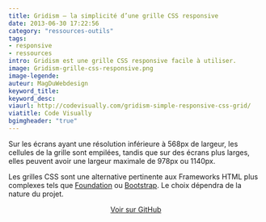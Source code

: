```yaml
---
title: Gridism — la simplicité d’une grille CSS responsive
date: 2013-06-30 17:22:56
category: "ressources-outils"
tags:
- responsive
- ressources  
intro: Gridism est une grille CSS responsive facile à utiliser.
image: Gridism-grille-css-responsive.png
image-legende:
auteur: MagDuWebdesign
keyword_title:
keyword_desc:
viaurl: http://codevisually.com/gridism-simple-responsive-css-grid/
viatitle: Code Visually
bgimgheader: "true"
---
```


<p>Sur les écrans ayant une résolution inférieure à 568px de largeur, les cellules de la grille sont empilées, tandis que sur des écrans plus larges, elles peuvent avoir une largeur maximale de 978px ou 1140px.&nbsp;</p>
<p>Les grilles CSS sont une alternative pertinente aux Frameworks HTML plus complexes tels que <a title="Foundation 3.1, les templates HTML sont arrivés" href="http://magazineduwebdesign.com/foundation-3-1">Foundation</a> ou <a title="Personnaliser le Bootstrap select" href="http://magazineduwebdesign.com/personnaliser-le-bootstrap-select">Bootstrap</a>. Le choix dépendra de la nature du projet.</p>
<p style="text-align: center;"><a class="button primary radius" href="https://github.com/cobyism/gridism" target="_blank">Voir sur GitHub</a></p>
